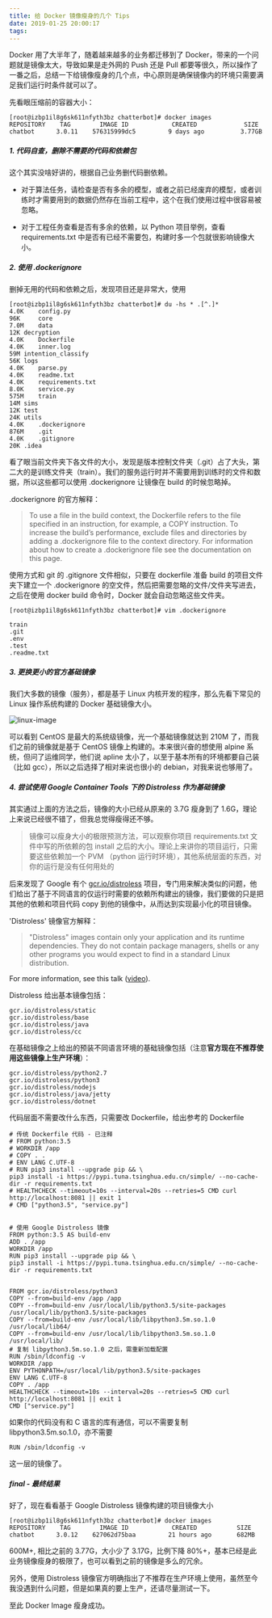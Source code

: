 ```yaml
---
title: 给 Docker 镜像瘦身的几个 Tips
date: 2019-01-25 20:00:17
tags:
---
```




Docker 用了大半年了，随着越来越多的业务都迁移到了 Docker，带来的一个问题就是镜像太大，导致如果是走外网的 Push 还是 Pull 都要等很久，所以操作了一番之后，总结一下给镜像瘦身的几个点，中心原则是确保镜像内的环境只需要满足我们运行时条件就可以了。

先看眼压缩前的容器大小：
```
[root@izbp1il8g6sk611nfyth3bz chatterbot]# docker images
REPOSITORY    TAG        IMAGE ID            CREATED             SIZE
chatbot      3.0.11    576315999dc5         9 days ago          3.77GB
```

<!--more-->

##### 1. 代码自查，删除不需要的代码和依赖包
这个其实没啥好讲的，根据自己业务删代码删依赖。

- 对于算法任务，请检查是否有多余的模型，或者之前已经废弃的模型，或者训练时才需要用到的数据仍然存在当前工程中，这个在我们使用过程中很容易被忽略。

- 对于工程任务查看是否有多余的依赖，以 Python 项目举例，查看 requirements.txt 中是否有已经不需要包，构建时多一个包就很影响镜像大小。

##### 2. 使用 .dockerignore 
删掉无用的代码和依赖之后，发现项目还是非常大，使用
``` 
[root@izbp1il8g6sk611nfyth3bz chatterbot]# du -hs * .[^.]* 
4.0K    config.py
96K     core
7.0M	data
12K	decryption
4.0K	Dockerfile
4.0K	inner.log
59M	intention_classify
56K	logs
4.0K	parse.py
4.0K	readme.txt
4.0K	requirements.txt
8.0K	service.py
575M	train
14M	sims
12K	test
24K	utils
4.0K	.dockerignore
876M	.git
4.0K	.gitignore
20K	.idea 
```
看了眼当前文件夹下各文件的大小，发现是版本控制文件夹（.git）占了大头，第二大的是训练文件夹（train）。我们的服务运行时并不需要用到训练时的文件和数据，所以这些都可以使用 .dockerignore 让镜像在 build 的时候忽略掉。

.dockerignore 的官方解释：

> To use a file in the build context, the Dockerfile refers to the file specified in an instruction, for example, a COPY instruction. To increase the build’s performance, exclude files and directories by adding a .dockerignore file to the context directory. For information about how to create a .dockerignore file see the documentation on this page.

使用方式和 git 的 .gitignore 文件相似，只要在 dockerfile 准备 build 的项目文件夹下建立一个 .dockerignore 的空文件，然后把需要忽略的文件/文件夹写进去，之后在使用 docker build 命令时，Docker 就会自动忽略这些文件夹。

``` 
[root@izbp1il8g6sk611nfyth3bz chatterbot]# vim .dockerignore
```
```
train
.git
.env
.test
.readme.txt
```

##### 3. 更换更小的官方基础镜像

我们大多数的镜像（服务），都是基于 Linux 内核开发的程序，那么先看下常见的 Linux 操作系统构建的 Docker 基础镜像大小。

![linux-image](https://timeline229-image.oss-cn-hangzhou.aliyuncs.com/docker-image-loss-weight/linux-image.jpg)



可以看到 CentOS 是最大的系统级镜像，光一个基础镜像就达到 210M 了，而我们之前的镜像就是基于 CentOS 镜像上构建的。本来很兴奋的想使用 alpine 系统，但问了运维同学，他们说 apline 太小了，以至于基本所有的环境都要自己装（比如 gcc），所以之后选择了相对来说也很小的 debian，对我来说也够用了。

##### 4. 尝试使用 Google Container Tools 下的 Distroless 作为基础镜像

其实通过上面的方法之后，镜像的大小已经从原来的 3.7G 瘦身到了 1.6G，理论上来说已经很不错了，但我总觉得瘦得还不够。
> 镜像可以瘦身大小的极限预测方法，可以观察你项目 requirements.txt 文件中写的所依赖的包 install 之后的大小。理论上来讲你的项目运行，只需要这些依赖加一个 PVM （python 运行时环境），其他系统层面的东西，对你的运行是没有任何用处的

后来发现了 Google 有个 [gcr.io/distroless](https://github.com/GoogleContainerTools/distroless) 项目，专门用来解决类似的问题，他们给出了基于不同语言的仅运行时需要的依赖所构建出的镜像，我们要做的只是把其他的依赖和项目代码 copy 到他的镜像中，从而达到实现最小化的项目镜像。

'Distroless' 镜像官方解释：
> "Distroless" images contain only your application and its runtime dependencies. They do not contain package managers, shells or any other programs you would expect to find in a standard Linux distribution.

For more information, see this talk ([video](https://www.youtube.com/watch?v=lviLZFciDv4)).

Distroless 给出基本镜像包括：
```
gcr.io/distroless/static
gcr.io/distroless/base
gcr.io/distroless/java
gcr.io/distroless/cc
```

在基础镜像之上给出的预装不同语言环境的基础镜像包括（注意**官方现在不推荐使用这些镜像上生产环境**）：
```
gcr.io/distroless/python2.7
gcr.io/distroless/python3
gcr.io/distroless/nodejs
gcr.io/distroless/java/jetty
gcr.io/distroless/dotnet
```

代码层面不需要改什么东西，只需要改 Dockerfile，给出参考的 Dockerfile

```
# 传统 Dockerfile 代码 - 已注释
# FROM python:3.5
# WORKDIR /app
# COPY . .
# ENV LANG C.UTF-8
# RUN pip3 install --upgrade pip && \
pip3 install -i https://pypi.tuna.tsinghua.edu.cn/simple/ --no-cache-dir -r requirements.txt
# HEALTHCHECK --timeout=10s --interval=20s --retries=5 CMD curl http://localhost:8081 || exit 1
# CMD ["python3.5", "service.py"]


# 使用 Google Distroless 镜像
FROM python:3.5 AS build-env
ADD . /app
WORKDIR /app
RUN pip3 install --upgrade pip && \
pip3 install -i https://pypi.tuna.tsinghua.edu.cn/simple/ --no-cache-dir -r requirements.txt


FROM gcr.io/distroless/python3
COPY --from=build-env /app /app
COPY --from=build-env /usr/local/lib/python3.5/site-packages /usr/local/lib/python3.5/site-packages
COPY --from=build-env /usr/local/lib/libpython3.5m.so.1.0 /usr/local/lib64/
COPY --from=build-env /usr/local/lib/libpython3.5m.so.1.0 /usr/local/lib/
# 复制 libpython3.5m.so.1.0 之后，需重新加载配置
RUN /sbin/ldconfig -v
WORKDIR /app
ENV PYTHONPATH=/usr/local/lib/python3.5/site-packages
ENV LANG C.UTF-8
COPY . /app
HEALTHCHECK --timeout=10s --interval=20s --retries=5 CMD curl http://localhost:8081 || exit 1
CMD ["service.py"]
```

如果你的代码没有和 C 语言的库有通信，可以不需要复制 libpython3.5m.so.1.0，亦不需要 
```
RUN /sbin/ldconfig -v
```
这一层的镜像了。

##### final - 最终结果
好了，现在看看基于 Google Distroless 镜像构建的项目镜像大小

```
[root@izbp1il8g6sk611nfyth3bz chatterbot]# docker images
REPOSITORY    TAG        IMAGE ID            CREATED           SIZE
chatbot      3.0.12    627062d75baa         21 hours ago       682MB
```

600M+, 相比之前的 3.77G，大小少了 3.17G，比例下降 80%+，基本已经是此业务镜像瘦身的极限了，也可以看到之前的镜像是多么的冗余。

另外，使用 Distroless 镜像官方明确指出了不推荐在生产环境上使用，虽然至今我没遇到什么问题，但是如果真的要上生产，还请尽量测试一下。

至此 Docker Image 瘦身成功。